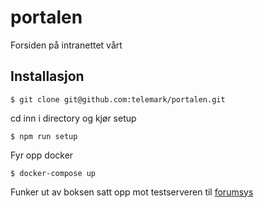 # portalen
Forsiden på intranettet vårt

## Installasjon
```
$ git clone git@github.com:telemark/portalen.git
```

cd inn i directory og kjør setup

```
$ npm run setup
```

Fyr opp docker

```
$ docker-compose up
```

Funker ut av boksen satt opp mot testserveren til [forumsys](http://www.forumsys.com/en/tutorials/integration-how-to/ldap/online-ldap-test-server/)

